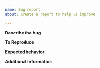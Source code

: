 ```yaml
---
name: Bug report
about: Create a report to help us improve

---
```


**Describe the bug**
<!-- A clear and concise description of what the bug is. -->

**To Reproduce**
<!-- Steps to reproduce the behavior. -->

**Expected behavior**
<!-- A clear and concise description of what you expected to happen. -->

**Additional Information**
<!-- For instance, relevant logs from terminals or the browser's Dev-Tools console. -->
